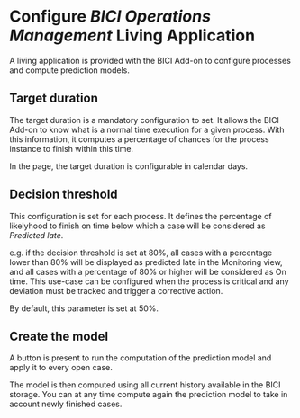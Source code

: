 # Configure _BICI Operations Management_ Living Application

A living application is provided with the BICI Add-on to configure processes and compute prediction models.

## Target duration

The target duration is a mandatory configuration to set. It allows the BICI Add-on to know what is a normal time execution for a given process. With this information, it computes a percentage of chances for the process instance to finish within this time.

In the page, the target duration is configurable in calendar days.

## Decision threshold

This configuration is set for each process.
It defines the percentage of likelyhood to finish on time below which a case will be considered as *Predicted late*.

e.g. if the decision threshold is set at 80%, all cases with a percentage lower than 80% will be displayed as predicted late in the Monitoring view, and all cases with a percentage of 80% or higher will be considered as On time.
This use-case can be configured when the process is critical and any deviation must be tracked and trigger a corrective action. 

By default, this parameter is set at 50%.

## Create the model

A button is present to run the computation of the prediction model and apply it to every open case.

The model is then computed using all current history available in the BICI storage. You can at any time compute again the prediction model to take in account newly finished cases.
